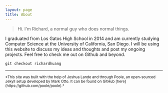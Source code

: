 ```yaml
---
layout: page
title: About
---
```


<p align="center>
 <img src="http://i.imgur.com/nAqMIA2.jpg" alt="Richard Huang" />
</p>

>Hi. I'm Richard, a normal guy who does normal things.

I graduated from Los Gatos High School in 2014 and am currently studying 
Computer Science at the University of California, San Diego. I will be 
using this website to discuss my ideas and thoughts and post my ongoing 
projects. Feel free to check me out on Github and beyond.

`git checkout richardhuang`

---

<sub>
  *This site was built with the help of Joshua Lande and through Poole, 
  an open-sourced Jekyll setup developed by Mark Otto. It can be found 
  on GitHub [here](https://github.com/poole/poole).*
</sub>
